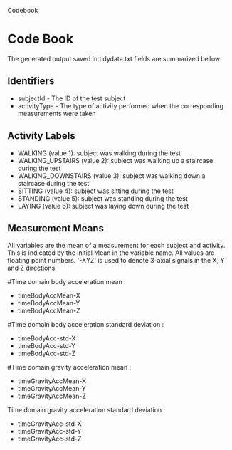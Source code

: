Codebook

# Code Book

The generated output saved in tidydata.txt fields are summarized bellow:

## Identifiers

* subjectId - The ID of the test subject
* activityType - The type of activity performed when the corresponding measurements were taken

## Activity Labels

* WALKING (value 1): subject was walking during the test
* WALKING_UPSTAIRS (value 2): subject was walking up a staircase during the test
* WALKING_DOWNSTAIRS (value 3): subject was walking down a staircase during the test
* SITTING (value 4): subject was sitting during the test
* STANDING (value 5): subject was standing during the test
* LAYING (value 6): subject was laying down during the test

## Measurement Means

All variables are the mean of a measurement for each subject and activity. 
This is indicated by the initial Mean in the variable name. 
All values are floating point numbers.
'-XYZ' is used to denote 3-axial signals in the X, Y and Z directions

#Time domain body acceleration mean :
* timeBodyAccMean-X
* timeBodyAccMean-Y
* timeBodyAccMean-Z


#Time domain body acceleration standard deviation :
* timeBodyAcc-std-X
* timeBodyAcc-std-Y
* timeBodyAcc-std-Z

#Time domain gravity acceleration mean :
* timeGravityAccMean-X
* timeGravityAccMean-Y
* timeGravityAccMean-Z

Time domain gravity acceleration standard deviation :
* timeGravityAcc-std-X
* timeGravityAcc-std-Y
* timeGravityAcc-std-Z
